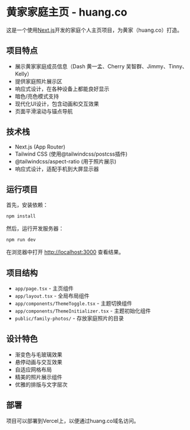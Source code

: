 # 黄家家庭主页 - huang.co

这是一个使用[Next.js](https://nextjs.org)开发的家庭个人主页项目，为黄家（huang.co）打造。

## 项目特点

- 展示黄家家庭成员信息（Dash 黄一孟、Cherry 吴智群、Jimmy、Tinny、Kelly）
- 提供家庭照片展示区
- 响应式设计，在各种设备上都能良好显示
- 暗色/亮色模式支持
- 现代化UI设计，包含动画和交互效果
- 页面平滑滚动与锚点导航

## 技术栈

- Next.js (App Router)
- Tailwind CSS (使用@tailwindcss/postcss插件)
- @tailwindcss/aspect-ratio (用于照片展示)
- 响应式设计，适配手机到大屏显示器

## 运行项目

首先，安装依赖：

```bash
npm install
```

然后，运行开发服务器：

```bash
npm run dev
```

在浏览器中打开 [http://localhost:3000](http://localhost:3000) 查看结果。

## 项目结构

- `app/page.tsx` - 主页组件
- `app/layout.tsx` - 全局布局组件
- `app/components/ThemeToggle.tsx` - 主题切换组件
- `app/components/ThemeInitializer.tsx` - 主题初始化组件
- `public/family-photos/` - 存放家庭照片的目录

## 设计特色

- 渐变色与毛玻璃效果
- 悬停动画与交互效果
- 自适应网格布局
- 精美的照片展示组件
- 优雅的排版与文字层次

## 部署

项目可以部署到Vercel上，以便通过huang.co域名访问。
